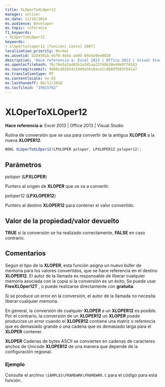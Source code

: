 ```yaml
---
title: XLOperToXLOper12
manager: soliver
ms.date: 11/16/2014
ms.audience: Developer
ms.topic: reference
f1_keywords:
- XLOperToXLOper12
keywords:
- xlopertoxloper12 (función) [excel 2007]
localization_priority: Normal
ms.assetid: b2d4581b-ebf6-4eba-aa95-69a5a9ee8028
description: 'Hace referencia a: Excel 2013 | Office 2013 | Visual Studio'
ms.openlocfilehash: 76c78e5a2ad62b1a3d1aa23748b10e49e07f6543
ms.sourcegitcommit: 9d60cd82b5413446e5bc8ace2cd689f683fb41a7
ms.translationtype: MT
ms.contentlocale: es-ES
ms.lasthandoff: 06/11/2018
ms.locfileid: "19815762"
---
```

# <a name="xlopertoxloper12"></a>XLOperToXLOper12

**Hace referencia a**: Excel 2013 | Office 2013 | Visual Studio 
  
Rutina de conversión que se usa para convertir de la antigua **XLOPER** a la nueva **XLOPER12**.
  
```cs
BOOL XLOperToXLOper12(LPXLOPER pxloper, LPXLOPER12 pxloper12);
```

## <a name="parameters"></a>Parámetros

_pxloper_ (**LPXLOPER**)
  
Puntero al origen de **XLOPER** que se va a convertir. 
  
_pxloper12_ (**LPXLOPER12**)
  
Puntero al destino **XLOPER12** para contener el valor convertido. 
  
## <a name="property-valuereturn-value"></a>Valor de la propiedad/valor devuelto

**TRUE** si la conversión se ha realizado correctamente, **FALSE** en caso contrario. 
  
## <a name="remarks"></a>Comentarios

Según el tipo de la **XLOPER**, esta función asigna un nuevo búfer de memoria para los valores convertidos, que se hace referencia en el destino **XLOPER12**. El autor de la llamada es responsable de liberar cualquier memoria asociada con la copia si la conversión es un éxito; Se puede usar **FreeXLOper12T** , o puede realizarse directamente con **gratuita**.
  
Si se produce un error en la conversión, el autor de la llamada no necesita liberar cualquier memoria.
  
En general, la conversión de cualquier **XLOPER** a un **XLOPER12** es posible. Por el contrario, la conversión de un **XLOPER12** un **XLOPER** puede producirse un error cuando el **XLOPER12** contiene una matriz o referencia que es demasiado grande o una cadena que es demasiado larga para el **XLOPER** contener. 
  
**XLOPER** Cadenas de bytes ASCII se convierten en cadenas de caracteres anchos de Unicode **XLOPER12** de una manera que depende de la configuración regional. 
  
### <a name="example"></a>Ejemplo

Consulte el archivo `\SAMPLES\FRAMEWRK\FRAMEWRK.C` para el código para esta función. 
  

